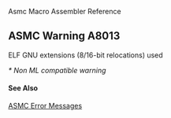 Asmc Macro Assembler Reference

## ASMC Warning A8013

ELF GNU extensions (8/16-bit relocations) used

_* Non ML compatible warning_

#### See Also

[ASMC Error Messages](readme.md)